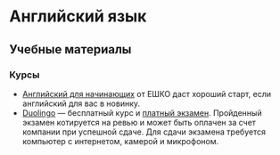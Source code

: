 # Английский язык
## Учебные материалы
### Курсы
* [Английский для начинающих](http://www.escc.ru/katalog/products/inostrannye-jazyki/kursy-anglijskogo-dlja-nachinajushhih?course=2) от ЕШКО даст хороший старт, если английский для вас в новинку.
* [Duolingo](duolingo.com) — бесплатный курс и [платный экзамен](https://testcenter.duolingo.com/ru). Пройденный экзамен котируется на ревью и может быть оплачен за счет компании при успешной сдаче. Для сдачи экзамена требуется компьютер с интернетом, камерой и микрофоном.
